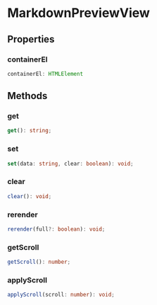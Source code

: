 # MarkdownPreviewView



## Properties

### containerEl

```ts
containerEl: HTMLElement
```




## Methods

### get

```ts
get(): string;
```



### set

```ts
set(data: string, clear: boolean): void;
```



### clear

```ts
clear(): void;
```



### rerender

```ts
rerender(full?: boolean): void;
```



### getScroll

```ts
getScroll(): number;
```



### applyScroll

```ts
applyScroll(scroll: number): void;
```



